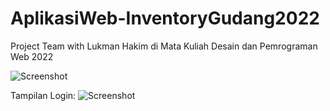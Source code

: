 # AplikasiWeb-InventoryGudang2022

Project Team with Lukman Hakim di Mata Kuliah Desain dan Pemrograman Web 2022

![Screenshot](docs/logo.png)

Tampilan Login:
![Screenshot](docs/gudang1.png)
